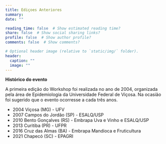 ```yaml
---
title: Ediçoes Anteriores
summary: 
date: ""

reading_time: false  # Show estimated reading time?
share: false  # Show social sharing links?
profile: false  # Show author profile?
comments: false  # Show comments?

# Optional header image (relative to `static/img/` folder).
header:
  caption: ""
  image: ""
---
```


**Histórico do evento**

A primeira edição do Workshop foi realizada no ano de 2004, organizada pela área de Epidemiologia da Universidade Federal de Viçosa. Na ocasião foi sugerido que o evento ocorresse a cada três anos.

- 2004 Viçosa (MG) - UFV
- 2007 Campos do Jordão (SP) - ESALQ/USP
- 2010 Bento Gonçalves (RS) - Embrapa Uva e Vinho e ESALQ/USP
- 2013 Curitiba (PR) - UFPR 
- 2016 Cruz das Almas (BA) - Embrapa Mandioca e Fruticultura
- 2021 Chapecó (SC) - EPAGRI


